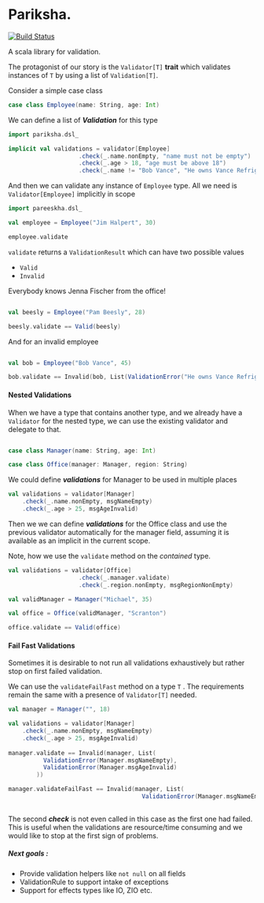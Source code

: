 # Pariksha.

[![Build Status](https://travis-ci.com/ayushworks/pariksha.svg?branch=master)](https://travis-ci.com/ayushworks/pariksha)

A scala library for validation. 

The protagonist of our story is the `Validator[T]` **trait**  which validates instances of `T` by using 
a list of `Validation[T]`.   

Consider a simple case class
```scala
case class Employee(name: String, age: Int)

```

We can define a list of _**Validation**_ for this type 

```scala
import pariksha.dsl_

implicit val validations = validator[Employee]
                    .check(_.name.nonEmpty, "name must not be empty")
                    .check(_.age > 18, "age must be above 18")
                    .check(_.name != "Bob Vance", "He owns Vance Refrigeration and is not an employee")
```

And then we can validate any instance of `Employee` type. All we need is  `Validator[Employee]` implicitly
in scope 

```scala
import pareeskha.dsl_

val employee = Employee("Jim Halpert", 30)

employee.validate

```

`validate` returns a `ValidationResult`  which can have two possible values

* `Valid`
* `Invalid`

Everybody knows Jenna Fischer from the office!

```scala

val beesly = Employee("Pam Beesly", 28)

beesly.validate == Valid(beesly)

```

And for an invalid employee

```scala

val bob = Employee("Bob Vance", 45)

bob.validate == Invalid(bob, List(ValidationError("He owns Vance Refrigeration and is not an employee")))

```

#### Nested Validations

When we have a type that contains another type, and we already have a `Validator` for the nested type, we can use the existing validator and delegate to that.

```scala

case class Manager(name: String, age: Int)

case class Office(manager: Manager, region: String)

```

We could define **_validations_** for Manager to be used in multiple places

```scala
val validations = validator[Manager]
    .check(_.name.nonEmpty, msgNameEmpty)
    .check(_.age > 25, msgAgeInvalid)
```

Then we we can define **_validations_** for the Office class and use the previous validator 
automatically for the manager field, assuming it is available as an implicit in the current scope. 

Note, how we use the `validate` method on the _contained_ type.

```scala
val validations = validator[Office]
                    .check(_.manager.validate)
                    .check(_.region.nonEmpty, msgRegionNonEmpty)

val validManager = Manager("Michael", 35)

val office = Office(validManager, "Scranton")

office.validate == Valid(office)

```

#### Fail Fast Validations

Sometimes it is desirable to not run all validations exhaustively but rather stop on first failed validation.

We can use the `validateFailFast` method on a type `T` . The requirements remain the same with a presence of `Validator[T]` needed.

```scala
val manager = Manager("", 18)

val validations = validator[Manager]
    .check(_.name.nonEmpty, msgNameEmpty)
    .check(_.age > 25, msgAgeInvalid)
    
manager.validate == Invalid(manager, List(
          ValidationError(Manager.msgNameEmpty),
          ValidationError(Manager.msgAgeInvalid)
        ))    

manager.validateFailFast == Invalid(manager, List(
                                      ValidationError(Manager.msgNameEmpty))
                                      
``` 

The second **_check_** is not even called in this case as the first one had failed. This is useful when 
the validations are resource/time consuming and we would like to stop at the first sign of problems.

##### Next goals :

* Provide validation helpers like `not null` on all fields
* ValidationRule to support intake of exceptions
* Support for effects types like IO, ZIO etc. 
